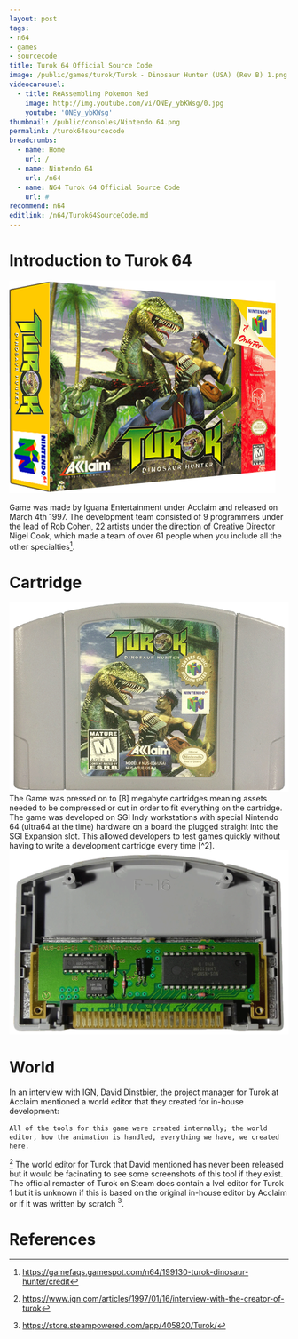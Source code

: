 ```yaml
---
layout: post
tags: 
- n64
- games
- sourcecode
title: Turok 64 Official Source Code
image: /public/games/turok/Turok - Dinosaur Hunter (USA) (Rev B) 1.png
videocarousel:
  - title: ReAssembling Pokemon Red
    image: http://img.youtube.com/vi/ONEy_ybKWsg/0.jpg
    youtube: 'ONEy_ybKWsg'
thumbnail: /public/consoles/Nintendo 64.png
permalink: /turok64sourcecode
breadcrumbs:
  - name: Home
    url: /
  - name: Nintendo 64
    url: /n64
  - name: N64 Turok 64 Official Source Code
    url: #
recommend: n64
editlink: /n64/Turok64SourceCode.md
---
```

# Introduction to Turok 64
<img src="/public/games/turok/Turok - Dinosaur Hunter (USA) (Rev B) 3D.png" class="wow slideInLeft postImage" />

Game was made by Iguana Entertainment under Acclaim and released on March 4th 1997. The development team consisted of 9 programmers under the lead of Rob Cohen, 22 artists under the direction of Creative Director Nigel Cook, which made a team of over 61 people when you include all the other specialties[^3]. 

# Cartridge
<img src="/public/games/turokCartridge.png" class="wow bounceInUp postImage" />
The Game was pressed on to [8] megabyte cartridges meaning assets needed to be compressed or cut in order to fit everything on the cartridge. The game was developed on SGI Indy workstations  with special Nintendo 64 (ultra64 at the time) hardware on a board the plugged straight into the SGI Expansion slot. This allowed developers to test games quickly without having to write a development cartridge every time [^2].

<img src="/public/N64/N64Cart_NUS_01A_01.png" class="wow bounceInLeft postImage" />


# World
In an interview with IGN, David Dinstbier, the project manager for Turok at Acclaim mentioned a world editor that they created for in-house development:
```
All of the tools for this game were created internally; the world editor, how the animation is handled, everything we have, we created here.
```
[^4]
The world editor for Turok that David mentioned has never been released but it would be facinating to see some screenshots of this tool if they exist.
The official remaster of Turok on Steam does contain a lvel editor for Turok 1 but it is unknown if this is based on the original in-house editor by Acclaim or if it was written by scratch [^5].


# References
[^1]: https://www.turokforums.com/index.php?topic=645.0
[^2]: https://www.reddit.com/r/gamedev/comments/5nxqi9/n64_turok_dinosaur_hunter_source_code_discovered/
[^3]: https://gamefaqs.gamespot.com/n64/199130-turok-dinosaur-hunter/credit
[^4]: https://www.ign.com/articles/1997/01/16/interview-with-the-creator-of-turok
[^5]: https://store.steampowered.com/app/405820/Turok/
